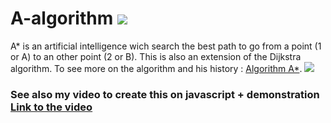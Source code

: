 # A-algorithm         <img src="https://img.shields.io/ansible/quality/288039443">
A* is an artificial intelligence wich search the best path to go from a point (1 or A) to an other point (2 or B).
This is also an extension of the Dijkstra algorithm.
To see more on the algorithm and his history : <a href="https://fr.wikipedia.org/wiki/Algorithme_A*">Algorithm A*</a>.
<img src="https://upload.wikimedia.org/wikipedia/commons/5/5d/Astar_progress_animation.gif">
### See also my video to create this on javascript + demonstration <a href="https://www.youtube.com/watch?v=RPm9Bi26pLA">Link to the video</a>
